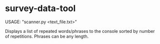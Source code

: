 # survey-data-tool
USAGE:
"scanner.py <text_file.txt>"

Displays a list of repeated words/phrases to the console sorted by number of repetitions. Phrases can be any length.
